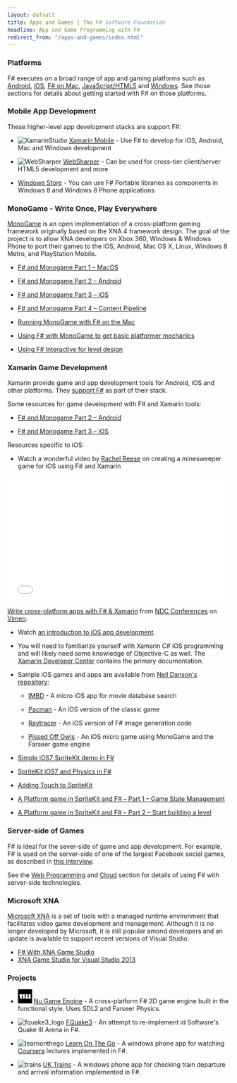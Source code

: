 ```yaml
---
layout: default
title: Apps and Games | The F# Software Foundation
headline: App and Game Programming with F#
redirect_from: "/apps-and-games/index.html"
---
```


### Platforms

F# executes on a broad range of app and gaming platforms such as  [Android](/use/android/), [iOS](/use/ios/), 
[F# on Mac](/use/mac/), [JavaScript/HTML5](/webstacks) and [Windows](/use/windows/). See those 
sections for details about getting started with F# on those platforms.

### Mobile App Development 

These higher-level app development stacks are support F#:

* ![XamarinStudio](/images/thumbs/xamarin-studio.png)&nbsp;[Xamarin Mobile](http://docs.xamarin.com/guides/cross-platform/getting_started/introduction_to_mobile_development) - Use F# to develop for iOS, Android, Mac and Windows development

* ![WebSharper](/images/thumbs/WebSharper.png)&nbsp;[WebSharper](http://websharper.com) - Can be used for cross-tier client/server HTML5 development and more

* [Windows Store](http://msdn.microsoft.com/en-us/library/vstudio/hh913781.aspx) - You can use F# Portable libraries as components in Windows 8 and Windows 8 Phone applications

### MonoGame - Write Once, Play Everywhere

[MonoGame](http://www.monogame.net/) is an open implementation of a cross-platform gaming framework originally
based on the XNA 4 framework design. The goal of the project is to allow XNA developers on Xbox 360, Windows & Windows Phone to port 
their games to the iOS, Android, Mac OS X, Linux, Windows 8 Metro, and PlayStation 
Mobile.  

* [F# and Monogame Part 1 – MacOS](http://neildanson.wordpress.com/2013/07/30/f-and-monogame/)

* [F# and Monogame Part 2 – Android](http://neildanson.wordpress.com/2013/07/31/f-and-monogame-part-2-android/)

* [F# and Monogame Part 3 – iOS](http://neildanson.wordpress.com/2013/07/31/f-and-monogame-part-3-ios/)

* [F# and Monogame Part 4 – Content Pipeline](http://neildanson.wordpress.com/2013/08/13/f-and-monogame-part-4-content-pipeline/)

* [Running MonoGame with F# on the Mac](http://7sharpnine.com/posts/Fsharp-and-MonoGame-on-the-Mac/)

* [Using F# with MonoGame to get basic platformer mechanics](http://bruinbrown.wordpress.com/2013/10/06/making-a-platformer-in-f-with-monogame/)

* [Using F# Interactive for level design](http://bruinbrown.wordpress.com/2013/10/21/f-interactive-for-level-design/)

### Xamarin Game Development 

Xamarin provide game and app development tools for Android, iOS and other platforms. They [support F#](http://docs.xamarin.com/guides/cross-platform/fsharp/fsharp_support_overview)
as part of their stack. 

Some resources for game development with F# and Xamarin tools:

* [F# and Monogame Part 2 – Android](http://neildanson.wordpress.com/2013/07/31/f-and-monogame-part-2-android/)

* [F# and Monogame Part 3 – iOS](http://neildanson.wordpress.com/2013/07/31/f-and-monogame-part-3-ios/)

Resources specific to iOS:

* Watch a wonderful video by [Rachel Reese](https://twitter.com/rachelreese) on creating a minesweeper game for iOS using F# and Xamarin 

<div>
  <iframe src="//player.vimeo.com/video/97516216" width="500" height="281" frameborder="0" webkitallowfullscreen mozallowfullscreen allowfullscreen></iframe> <p><a href="http://vimeo.com/97516216">Write cross-platform apps with F# & Xamarin</a> from <a href="http://vimeo.com/ndcoslo">NDC Conferences</a> on <a href="https://vimeo.com">Vimeo</a>.</p>
</div>


* Watch [an introduction to iOS app development](http://skillsmatter.com/podcast/scala/f-on-ipad-and-iphone-with-xamarin-studio/mh-7404).

* You will need to familiarize yourself with Xamarin C# iOS programming and will likely need some knowledge of 
Objective-C as well.  The [Xamarin Developer Center](http://docs.xamarin.com/) contains the primary documentation. 

* Sample iOS games and apps are available from [Neil Danson's repository](https://bitbucket.org/thedo666/):
 
  * [IMBD](https://bitbucket.org/thedo666/imdb) -  A micro iOS app for movie database search

  * [Pacman](https://bitbucket.org/thedo666/pacman) -  An iOS version of the classic game 

  * [Raytracer](https://bitbucket.org/thedo666/raytracer) - An iOS version of F# image generation code

  * [Pissed Off Owls](https://bitbucket.org/thedo666/pissed-off-owls) - An iOS micro game using MonoGame and the
    Farseer game engine


* [Simple iOS7 SpriteKit demo in F#](http://neildanson.wordpress.com/2013/09/19/simple-spritekit-demo-in-f/)

* [SpriteKit iOS7 and Physics in F#](http://neildanson.wordpress.com/2013/09/24/spritekit-and-physics-in-f/)

* [Adding Touch to SpriteKit](http://7sharpnine.com/posts/adding-touch-to-spritekit/)

* [A Platform game in SpriteKit and F# – Part 1 – Game State Management](http://neildanson.wordpress.com/2013/10/08/a-platform-game-in-spritekit-and-f-part-1-game-state-management/)

* [A Platform game in SpriteKit and F# – Part 2 – Start building a level](http://neildanson.wordpress.com/2013/10/08/a-platform-game-in-spritekit-and-f-part-2-start-building-a-level/)

### Server-side of Games

F# is ideal for the sever-side of game and app development. For example, F# is used on the server-side of one of 
the largest Facebook social games, as described in [this interview](http://www.dotnetrocks.com/default.aspx?ShowNum=846).

See the [Web Programming](/webstacks) and [Cloud](/cloud) section for details of using F# with server-side technologies. 


### Microsoft XNA

[Microsoft XNA](http://msdn.microsoft.com/en-us/aa937791.aspx) is a set of tools with a managed runtime environment that 
facilitates video game development and management.
Although it is no longer developed by Microsoft, it is still popular amond developers and an update is available to
support recent versions of Visual Studio.

* [F# With XNA Game Studio](http://azerdark.wordpress.com/2011/04/05/f-with-xna-game-studio/)
* [XNA Game Studio for Visual Studio 2013](https://msxna.codeplex.com/)
  
### Projects

* ![Nu Game Engine](https://github.com/bryanedds/FPWorks/blob/master/Nu/Promotional/Nu%20Icon.png?raw=true)&nbsp;[Nu Game Engine](https://github.com/bryanedds/FPWorks) - A cross-platform F# 2D game engine built in the functional style. Uses SDL2 and Farseer Physics.

* ![fquake3_logo](https://raw.github.com/TIHan/FQuake3/master/fquake3_logo_32x32.png)&nbsp;[FQuake3](https://github.com/TIHan/FQuake3) - An attempt to re-implement id Software's Quake III Arena in F#.

* ![learnonthego](https://f.cloud.github.com/assets/738761/1654048/bb001dfe-5b42-11e3-92b6-6a7e6c28241c.png)&nbsp;[Learn On The Go](https://github.com/ovatsus/Apps/tree/master/LearnOnTheGo) - A windows phone app for watching [Coursera](https://www.coursera.org/) lectures implemented in F#.

* ![trains](https://f.cloud.github.com/assets/738761/1654047/b96c323e-5b42-11e3-9856-c000c6206ead.png)&nbsp;[UK Trains](https://github.com/ovatsus/Apps/tree/master/Trains) - A windows phone app for checking train departure and arrival information implemented in F#.
